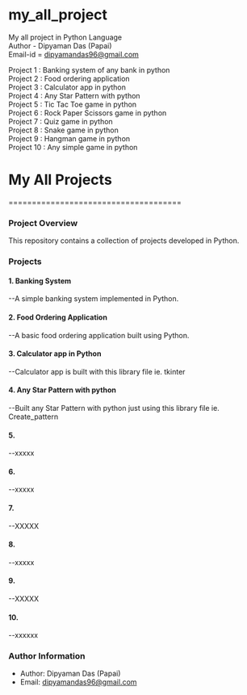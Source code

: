 # my_all_project
My all project in Python Language
<br>
Author - Dipyaman Das (Papai)
<br>
Email-id  = dipyamandas96@gmail.com

Project 1 : Banking system of any bank in python 
<br>
Project 2 : Food ordering application
<br>
Project 3 : Calculator app in python
<br>
Project 4 : Any Star Pattern with python
<br>
Project 5 : Tic Tac Toe game in python
<br>
Project 6 : Rock Paper Scissors game in python
<br>
Project 7 : Quiz game in python
<br>
Project 8 : Snake game in python
<br>
Project 9 : Hangman game in python
<br>
Project 10 : Any simple game in python


# My All Projects
=====================================

### Project Overview

This repository contains a collection of projects developed in Python.

### Projects

#### 1. Banking System

--A simple banking system implemented in Python.

#### 2. Food Ordering Application

--A basic food ordering application built using Python.

#### 3. Calculator app in Python

--Calculator app is built with this library file ie. tkinter

#### 4. Any Star Pattern with python

--Built any Star Pattern with python just using this library file ie. Create_pattern

#### 5.

--xxxxx

#### 6.

--xxxxx

#### 7.

--XXXXX

#### 8.

--xxxxx

#### 9.

--XXXXX

#### 10.

--xxxxxx

### Author Information

* Author: Dipyaman Das (Papai)
* Email: dipyamandas96@gmail.com

